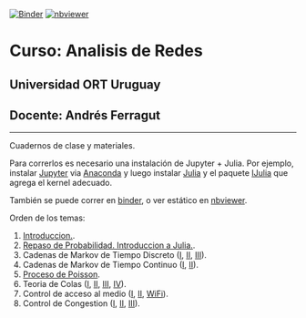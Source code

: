[![Binder](https://mybinder.org/badge_logo.svg)](https://mybinder.org/v2/gh/aferragu/analisisderedes/master)
[![nbviewer](https://raw.githubusercontent.com/jupyter/design/master/logos/Badges/nbviewer_badge.svg)](https://nbviewer.jupyter.org/github/aferragu/analisisderedes/tree/master/)

# Curso: Analisis de Redes

## Universidad ORT Uruguay

## Docente: Andrés Ferragut

-----

Cuadernos de clase y materiales.

Para correrlos es necesario una instalación de Jupyter + Julia. Por ejemplo, instalar [Jupyter](https://jupyter.org/install.html) via [Anaconda](https://www.anaconda.com/products/individual) y luego instalar [Julia](https://julialang.org/) y el paquete [IJulia](https://github.com/JuliaLang/IJulia.jl) que agrega el kernel adecuado.

También se puede correr en [binder](https://mybinder.org/v2/gh/aferragu/analisisderedes/master), o ver estático en [nbviewer](https://nbviewer.jupyter.org/github/aferragu/analisisderedes/tree/master/).

Orden de los temas:

1. [Introduccion.](Introduccion.ipynb).
2. [Repaso de Probabilidad. Introduccion a Julia.](<Repaso de probabilidad. Introduccion a Julia.ipynb>).
3. Cadenas de Markov de Tiempo Discreto ([I](<Cadenas de Markov de Tiempo Discreto.ipynb>), [II](<Cadenas de Markov de Tiempo Discreto II.ipynb>), [III](<Cadenas de Markov de Tiempo Discreto III.ipynb>)).
4. Cadenas de Markov de Tiempo Continuo ([I](<Cadenas de Markov de Tiempo Continuo.ipynb>), [II](<Cadenas de Markov de Tiempo Continuo II.ipynb>)).
5. [Proceso de Poisson](<Proceso de Poisson.ipynb>).
6. Teoria de Colas ([I](<Teoria de colas.ipynb>), [II](<Teoria de colas.ipynb>), [III](<Teoria de colas.ipynb>), [IV](<Teoria de colas.ipynb>)).
7. Control de acceso al medio ([I](<Control de acceso al medio.ipynb>), [II](<Control de acceso al medio II.ipynb>), [WiFi](<Control de acceso al medio - WiFi.ipynb>)).
8. Control de Congestion ([I](<Control de Congestion I.ipynb>), [II](<Control de Congestion II.ipynb>), [III](<Control de Congestion III.ipynb>)).
